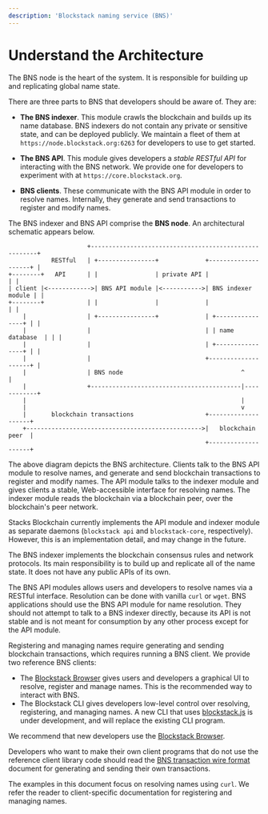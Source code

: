 ```yaml
---
description: 'Blockstack naming service (BNS)'
---
```


# Understand the Architecture

The BNS node is the heart of the system. It is responsible for building up
and replicating global name state.

There are three parts to BNS that developers should be aware of. They are:

- **The BNS indexer**. This module crawls the blockchain and builds
  up its name database. BNS indexers do not contain any private or sensitive
  state, and can be deployed publicly. We maintain a fleet of them at
  `https://node.blockstack.org:6263` for developers to use to get started.

- **The BNS API**. This module gives
  developers a _stable RESTful API_ for interacting with the BNS network.
  We provide one for developers to experiment with at `https://core.blockstack.org`.

- **BNS clients**. These communicate with the BNS API module in order to
  resolve names. Internally, they generate and send transactions to register
  and modify names.

The BNS indexer and BNS API comprise the **BNS node**. An architectural schematic appears below.

```
                      +-------------------------------------------------------+
            RESTful   | +----------------+             +--------------------+ |
+--------+   API      | |                | private API |                    | |
| client |<------------>| BNS API module |<----------->| BNS indexer module | |
+--------+            | |                |             |                    | |
    |                 | +----------------+             | +----------------+ | |
    |                 |                                | | name database  | | |
    |                 |                                | +----------------+ | |
    |                 |                                +--------------------+ |
    |                 | BNS node                                 ^            |
    |                 +------------------------------------------|------------+
    |                                                            |
    |                                                            v
    |       blockchain transactions                    +--------------------+
    +------------------------------------------------->|   blockchain peer  |
                                                       +--------------------+
```

The above diagram depicts the BNS architecture. Clients talk to the BNS API module to resolve names, and generate and send blockchain transactions to register and modify names. The API module talks to the indexer module and gives clients a stable, Web-accessible interface for resolving names. The indexer module reads the blockchain via a blockchain peer, over the blockchain's peer network.

Stacks Blockchain currently implements the API module and indexer module as separate
daemons (`blockstack api` and `blockstack-core`, respectively). However, this
is an implementation detail, and may change in the future.

The BNS indexer implements the blockchain consensus rules and network protocols.
Its main responsibility is to build up and replicate all of the name state. It does
not have any public APIs of its own.

The BNS API modules allows users and developers to resolve names via a RESTful
interface. Resolution can be done with vanilla `curl` or `wget`.
BNS applications should use the BNS API module for name resolution.
They should not attempt to talk to a BNS indexer directly, because its API is not stable and is not meant
for consumption by any other process except for the API module.

Registering and managing names require generating and sending blockchain
transactions, which requires running a BNS client. We provide two reference
BNS clients:

- The [Blockstack Browser](https://github.com/blockstack/blockstack-browser) gives users
  and developers a graphical UI to resolve, register and manage names. This is the recommended
  way to interact with BNS.
- The Blockstack CLI gives developers low-level
  control over resolving, registering, and managing names.
  A new CLI that uses [blockstack.js](https://github.com/blockstack/blockstack.js)
  is under development, and will replace the existing CLI program.

We recommend that new developers use the [Blockstack
Browser](https://github.com/blockstack/blockstack-browser).

Developers who want to make their own client programs that do not use
the reference client library code should read the
[BNS transaction wire format](/core/wire-format) document for generating and
sending their own transactions.

The examples in this document focus on resolving names using `curl`. We refer
the reader to client-specific documentation for registering and managing names.
